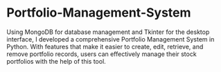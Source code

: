 # Portfolio-Management-System
Using MongoDB for database management and Tkinter for the desktop interface, I developed a comprehensive Portfolio Management System in Python. With features that make it easier to create, edit, retrieve, and remove portfolio records, users can effectively manage their stock portfolios with the help of this tool.

